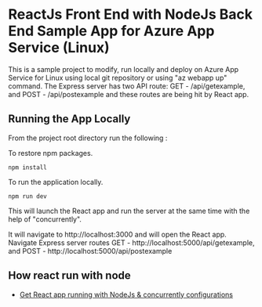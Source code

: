 # ReactJs Front End with NodeJs Back End Sample App for Azure App Service (Linux)
This is a sample project to modify, run locally and deploy on Azure App Service for Linux using local git repository or using "az webapp up" command. The Express server has two API route: GET - /api/getexample, and POST - /api/postexample and these routes are being hit by React app.

## Running the App Locally

From the project root directory run the following :

To restore npm packages.

```console
npm install
```

To run the application locally.

```console
npm run dev
```
This will launch the React app and run the server at the same time with the help of "concurrently".

It will navigate to http://localhost:3000 and will open the React app. 
Navigate Express server routes GET - http://localhost:5000/api/getexample, and POST - http://localhost:5000/api/postexample

## How react run with node 
* [Get React app running with NodeJs & concurrently configurations](https://medium.freecodecamp.org/how-to-make-create-react-app-work-with-a-node-backend-api-7c5c48acb1b0)
